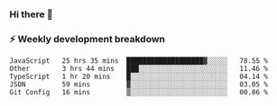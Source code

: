 ### Hi there 👋

### ⚡ Weekly development breakdown
<!--START_SECTION:waka-->
```text
JavaScript   25 hrs 35 mins  ███████████████████▓░░░░░   78.55 % 
Other        3 hrs 44 mins   ███░░░░░░░░░░░░░░░░░░░░░░   11.46 % 
TypeScript   1 hr 20 mins    █░░░░░░░░░░░░░░░░░░░░░░░░   04.14 % 
JSON         59 mins         ▓░░░░░░░░░░░░░░░░░░░░░░░░   03.05 % 
Git Config   16 mins         ▒░░░░░░░░░░░░░░░░░░░░░░░░   00.86 % 
```
<!--END_SECTION:waka-->
<!--
**MarceloWis/MarceloWis** is a ✨ _special_ ✨ repository because its `README.md` (this file) appears on your GitHub profile.

Here are some ideas to get you started:

- 🔭 I’m currently working on ...
- 🌱 I’m currently learning ...
- 👯 I’m looking to collaborate on ...
- 🤔 I’m looking for help with ...
- 💬 Ask me about ...
- 📫 How to reach me: ...
- 😄 Pronouns: ...
- ⚡ Fun fact: ...
-->
